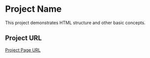 # Project Name

This project demonstrates HTML structure and other basic concepts.

## Project URL
[Project Page URL](https://roadmap.sh/projects/single-page-cv)
